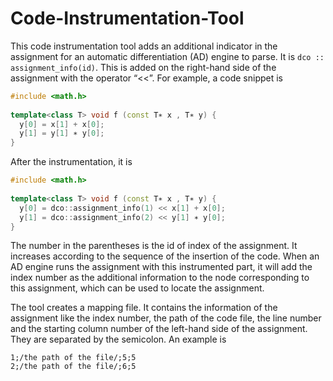 # Code-Instrumentation-Tool

This code instrumentation tool adds an additional indicator in the assignment for an automatic differentiation (AD) engine to parse. It is `dco :: assignment_info(id)`. This is added on the right-hand side of the assignment with the operator “<<”. For example, a code snippet is

```c++
#include <math.h>
  
template<class T> void f (const T∗ x , T∗ y) {
  y[0] = x[1] + x[0];
  y[1] = y[1] ∗ y[0];
}
```

After the instrumentation, it is

```c++
#include <math.h>
  
template<class T> void f (const T∗ x , T∗ y) {
  y[0] = dco::assignment_info(1) << x[1] + x[0];
  y[1] = dco::assignment_info(2) << y[1] ∗ y[0];
}
```

The number in the parentheses is the id of index of the assignment. It increases according to the sequence of the insertion of the code. When an AD engine runs the assignment with this instrumented part, it will add the index number as the additional
information to the node corresponding to this assignment, which can be used to locate the assignment.

The tool creates a mapping file. It contains the information of the assignment like the index number, the path of the code file, the line number and the starting column number of the left-hand side of the assignment. They are separated by the semicolon. An example is

```
1;/the path of the file/;5;5
2;/the path of the file/;6;5
```
